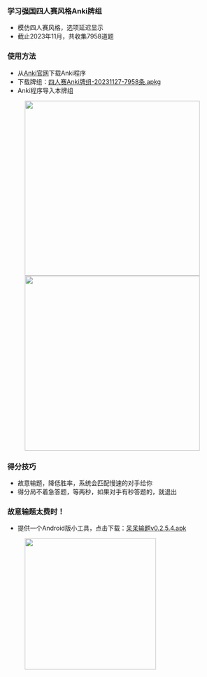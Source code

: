 ### 学习强国四人赛风格Anki牌组

* 模仿四人赛风格，选项延迟显示
* 截止2023年11月，共收集7958道题

### 使用方法
* 从[Anki官网](https://apps.ankiweb.net)下载Anki程序
* 下载牌组：[四人赛Anki牌组-20231127-7958条.apkg](https://hydjan.github.io/dd/四人赛Anki牌组-20231127-7958条.apkg)
* Anki程序导入本牌组

<figure>
  <img src="https://github.com/hydjan/Anki-XueXiQiangGuo/blob/main/front.png?raw=true" width="400"/>
  <img src="https://github.com/hydjan/Anki-XueXiQiangGuo/blob/main/back.png?raw=true" width="400"/>
</figure>

### 得分技巧
* 故意输题，降低胜率，系统会匹配慢速的对手给你
* 得分局不着急答题，等两秒，如果对手有秒答题的，就退出

### 故意输题太费时！
* 提供一个Android版小工具，点击下载：[呆呆输题v0.2.5.4.apk](https://hydjan.github.io/dd/呆呆输题v0.2.5.4.apk)

<figure>
  <img src="https://hydjan.github.io/dd/DayDayLose.png?raw=true" width="300"/>
</figure>
